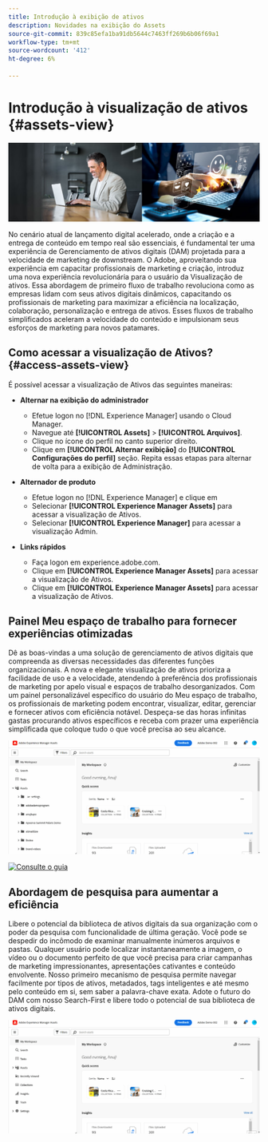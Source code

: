```yaml
---
title: Introdução à exibição de ativos
description: Novidades na exibição do Assets
source-git-commit: 839c85efa1ba91db5644c7463ff269b6b06f69a1
workflow-type: tm+mt
source-wordcount: '412'
ht-degree: 6%

---
```



# Introdução à visualização de ativos {#assets-view}

![Implantar o Assets Essentials](assets/banner-image.jpg)

No cenário atual de lançamento digital acelerado, onde a criação e a entrega de conteúdo em tempo real são essenciais, é fundamental ter uma experiência de Gerenciamento de ativos digitais (DAM) projetada para a velocidade de marketing de downstream. O Adobe, aproveitando sua experiência em capacitar profissionais de marketing e criação, introduz uma nova experiência revolucionária para o usuário da Visualização de ativos. Essa abordagem de primeiro fluxo de trabalho revoluciona como as empresas lidam com seus ativos digitais dinâmicos, capacitando os profissionais de marketing para maximizar a eficiência na localização, colaboração, personalização e entrega de ativos. Esses fluxos de trabalho simplificados aceleram a velocidade do conteúdo e impulsionam seus esforços de marketing para novos patamares.

## Como acessar a visualização de Ativos? {#access-assets-view}

É possível acessar a visualização de Ativos das seguintes maneiras:

* **Alternar na exibição do administrador**

   * Efetue logon no [!DNL Experience Manager] usando o Cloud Manager.
   * Navegue até **[!UICONTROL Assets]** > **[!UICONTROL Arquivos]**.
   * Clique no ícone do perfil no canto superior direito.
   * Clique em **[!UICONTROL Alternar exibição]** do **[!UICONTROL Configurações do perfil]** seção.
Repita essas etapas para alternar de volta para a exibição de Administração.

* **Alternador de produto**
   * Efetue logon no [!DNL Experience Manager] e clique em
   * Selecionar **[!UICONTROL Experience Manager Assets]** para acessar a visualização de Ativos.
   * Selecionar **[!UICONTROL Experience Manager]** para acessar a visualização Admin.

* **Links rápidos**
   * Faça logon em experience.adobe.com.
   * Clique em **[!UICONTROL Experience Manager Assets]** para acessar a visualização de Ativos.
   * Clique em **[!UICONTROL Experience Manager Assets]** para acessar a visualização de Ativos.


## Painel Meu espaço de trabalho para fornecer experiências otimizadas

Dê as boas-vindas a uma solução de gerenciamento de ativos digitais que compreenda as diversas necessidades das diferentes funções organizacionais. A nova e elegante visualização de ativos prioriza a facilidade de uso e a velocidade, atendendo à preferência dos profissionais de marketing por apelo visual e espaços de trabalho desorganizados. Com um painel personalizável específico do usuário do Meu espaço de trabalho, os profissionais de marketing podem encontrar, visualizar, editar, gerenciar e fornecer ativos com eficiência notável. Despeça-se das horas infinitas gastas procurando ativos específicos e receba com prazer uma experiência simplificada que coloque tudo o que você precisa ao seu alcance.

![Implantar o Assets Essentials](assets/experiment.gif)

[![Consulte o guia](https://helpx.adobe.com/content/dam/help/en/marketing-cloud/how-to/digital-foundation/_jcr_content/main-pars/image_1250343773/see-the-guide-sm.png)](my-workspace.md)

## Abordagem de pesquisa para aumentar a eficiência

Libere o potencial da biblioteca de ativos digitais da sua organização com o poder da pesquisa com funcionalidade de última geração. Você pode se despedir do incômodo de examinar manualmente inúmeros arquivos e pastas. Qualquer usuário pode localizar instantaneamente a imagem, o vídeo ou o documento perfeito de que você precisa para criar campanhas de marketing impressionantes, apresentações cativantes e conteúdo envolvente. Nosso primeiro mecanismo de pesquisa permite navegar facilmente por tipos de ativos, metadados, tags inteligentes e até mesmo pelo conteúdo em si, sem saber a palavra-chave exata. Adote o futuro do DAM com nosso Search-First e libere todo o potencial de sua biblioteca de ativos digitais.

![Implantar o Assets Essentials](assets/search-first.gif)


